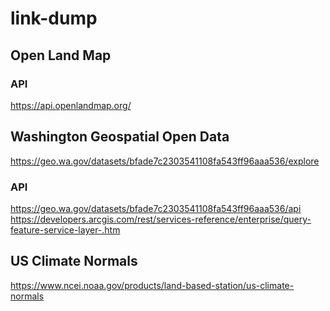 # link-dump


## Open Land Map
### API
https://api.openlandmap.org/


## Washington Geospatial Open Data
https://geo.wa.gov/datasets/bfade7c2303541108fa543ff96aaa536/explore

### API
https://geo.wa.gov/datasets/bfade7c2303541108fa543ff96aaa536/api <br>
https://developers.arcgis.com/rest/services-reference/enterprise/query-feature-service-layer-.htm


## US Climate Normals
https://www.ncei.noaa.gov/products/land-based-station/us-climate-normals
